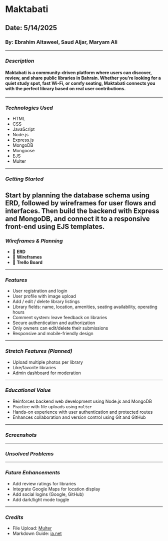 # Maktabati
## Date: 5/14/2025
### By: Ebrahim Altaweel, Saud Aljar, Maryam Ali
---
### **_Description_**
#### Maktabati is a community-driven platform where users can discover, review, and share public libraries in Bahrain. Whether you're looking for a quiet study spot, fast Wi-Fi, or comfy seating, Maktabati connects you with the perfect library based on real user contributions.
---
### **_Technologies Used_**
- HTML
- CSS
- JavaScript
- Node.js
- Express.js
- MongoDB
- Mongoose
- EJS
- Multer
---
### **_Getting Started_**
Start by planning the database schema using ERD, followed by wireframes for user flows and interfaces. Then build the backend with Express and MongoDB, and connect it to a responsive front-end using EJS templates.
---
### **_Wireframes & Planning_**
- :pushpin: **ERD**
- :pushpin: **Wireframes**
- :pushpin: **Trello Board**
---
### **_Features_**
- User registration and login
- User profile with image upload
- Add / edit / delete library listings
- Library fields: name, location, amenities, seating availability, operating hours
- Comment system: leave feedback on libraries
- Secure authentication and authorization
- Only owners can edit/delete their submissions
- Responsive and mobile-friendly design
---
### **_Stretch Features (Planned)_**
- Upload multiple photos per library
- Like/favorite libraries
- Admin dashboard for moderation
---
### **_Educational Value_**
- Reinforces backend web development using Node.js and MongoDB
- Practice with file uploads using `multer`
- Hands-on experience with user authentication and protected routes
- Enhances collaboration and version control using Git and GitHub
---
### **_Screenshots_**

---
### **_Unsolved Problems_**

---
### **_Future Enhancements_**
- Add review ratings for libraries
- Integrate Google Maps for location display
- Add social logins (Google, GitHub)
- Add dark/light mode toggle
---
### **_Credits_**
- File Upload: [Multer](https://github.com/expressjs/multer)
- Markdown Guide: [ia.net](https://ia.net/writer/support/general/markdown-guide)
